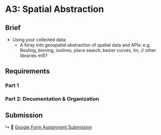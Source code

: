 # A3: Spatial Abstraction

## Brief

* Using your collected data:
  * A foray into geospatial abstraction of spatial data and APIs: e.g. Routing, binning, isolines, place search, bezier curves, tin, // other libraries ml5?


<!-- 
* Spatial Abstraction: Routing, binning, isolines, place search, bezier curves, tin, // other libraries ml5?

 -->

## Requirements

### Part 1

### Part 2: Documentation & Organization

## Submission

↳ 💌 [Google Form Assignment Submission](https://forms.gle/1tAfHZXEejZDubHg9)